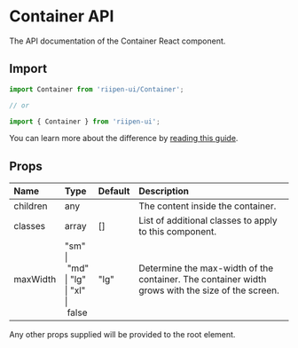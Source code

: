 <!--- This documentation is automatically generated, do not try to edit it. -->

# Container API

<p class="description">The API documentation of the Container React component.</p>

## Import

```js
import Container from 'riipen-ui/Container';

// or

import { Container } from 'riipen-ui';
```

You can learn more about the difference by [reading this guide](/guides/bundle-size).

## Props

| Name | Type | Default | Description |
|:-----|:-----|:--------|:------------|
| <span class="prop-name">children</span> | <span class="prop-type">any</span> |  | The content inside the container. |
| <span class="prop-name">classes</span> | <span class="prop-type">array</span> | <span class="prop-default">[]</span> | List of additional classes to apply to this component. |
| <span class="prop-name">maxWidth</span> | <span class="prop-type">"sm"<br>&#124;&nbsp;"md"<br>&#124;&nbsp;"lg"<br>&#124;&nbsp;"xl"<br>&#124;&nbsp;false</span> | <span class="prop-default">"lg"</span> | Determine the max-width of the container. The container width grows with the size of the screen. |


Any other props supplied will be provided to the root element.